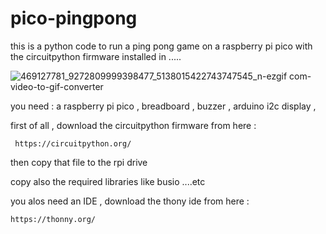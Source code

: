 # pico-pingpong

this is a python code to run a ping pong game on a raspberry pi pico with the circuitpython firmware installed in .....  

![469127781_9272809999398477_5138015422743747545_n-ezgif com-video-to-gif-converter](https://github.com/user-attachments/assets/a40771c6-e7b0-4dc5-95d5-c4ec5ceec3c4)


you need : 
   a raspberry pi pico ,
   breadboard ,
   buzzer ,
   arduino i2c display  , 


   first of all , download the circuitpython firmware from here :  
   
     https://circuitpython.org/

   then copy that file to the rpi drive 

copy also the required libraries like busio ....etc 


 you alos need an IDE  , download the thony ide from here : 
 

    https://thonny.org/


